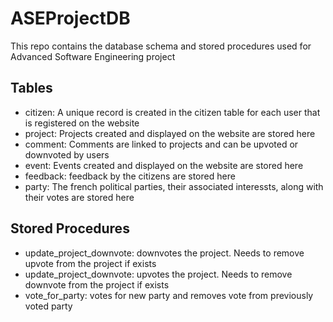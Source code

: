 # ASEProjectDB
This repo contains the database schema and stored procedures used for Advanced Software Engineering project

## Tables
* citizen: A unique record is created in the citizen table for each user that is registered on the website
* project: Projects created and displayed on the website are stored here
* comment: Comments are linked to projects and can be upvoted or downvoted by users
* event: Events created and displayed on the website are stored here
* feedback: feedback by the citizens are stored here
* party: The french political parties, their associated interessts, along with their votes are stored here

## Stored Procedures
* update_project_downvote: downvotes the project. Needs to remove upvote from the project if exists
* update_project_downvote: upvotes the project. Needs to remove downvote from the project if exists
* vote_for_party: votes for new party and removes vote from previously voted party
